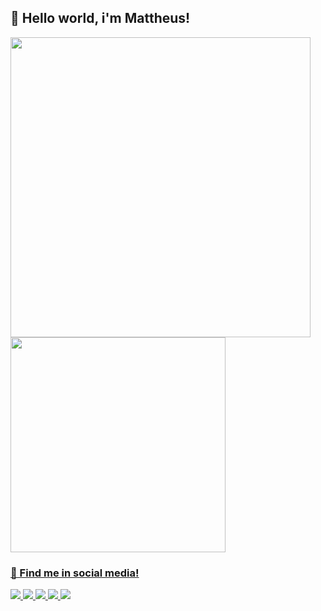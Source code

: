 ## 🌿 Hello world, i'm Mattheus!

<div id="githubstats">
  <a href="https://github.com/mattguimma">
  <img width="480px" src="https://github-readme-stats.vercel.app/api?username=mattguimma&theme=merko&show_icons=true&hide_border=true&text_bold=false">
  <img width="344px" src="https://github-readme-stats.vercel.app/api/top-langs/?username=mattguimma&theme=merko&show_icons=true&hide_border=true&text_bold=false">
</div>

### 📧 Find me in social media!
<div id="socnetwork">
  <a href="mailto:guim.ttheus@gmail.com" target="_blank"> 
    <img src="https://img.shields.io/badge/Gmail-D14836?style=for-the-badge&logo=gmail&logoColor=white" target="_blank"> 
  </a>
  
  <a href="https://www.linkedin.com/in/guimatt/" target="_blank"> 
    <img src="https://img.shields.io/badge/LinkedIn-0077B5?style=for-the-badge&logo=linkedin&logoColor=white" target="_blank"> 
  </a>
  
  <a href="https://www.instagram.com/mattguimma/" target="_blank"> 
    <img src="https://img.shields.io/badge/Instagram-E4405F?style=for-the-badge&logo=instagram&logoColor=white" target="_blank"> 
  </a>
  
  <a href="https://wa.me/5521986282992" target="_blank"> 
    <img src="https://img.shields.io/badge/WhatsApp-25D366?style=for-the-badge&logo=whatsapp&logoColor=white" target="_blank"> 
  </a>
  
  <a href="https://discordapp.com/users/132975751065501706" target="_blank"> 
    <img src="https://img.shields.io/badge/Discord-7289DA?style=for-the-badge&logo=discord&logoColor=white" target="_blank"> 
  </a>
</div>

<!--
<div id="usedlanguages">
  <img class="lang" height="65px" src="https://cdn.jsdelivr.net/gh/devicons/devicon/icons/c/c-plain.svg"/>
  <img class="lang" height="65px" src="https://cdn.jsdelivr.net/gh/devicons/devicon/icons/csharp/csharp-plain.svg"/>
  <img class="lang" height="65px" src="https://cdn.jsdelivr.net/gh/devicons/devicon/icons/html5/html5-plain-wordmark.svg"/>
  <img class="lang" height="65px" src="https://cdn.jsdelivr.net/gh/devicons/devicon/icons/css3/css3-plain-wordmark.svg"/>
  <img class="lang" height="65px" src="https://cdn.jsdelivr.net/gh/devicons/devicon/icons/mysql/mysql-original.svg" />
  <img class="lang" height="62px" src="https://cdn.jsdelivr.net/gh/devicons/devicon/icons/javascript/javascript-plain.svg" />
  <img class="lang" height="72px" src="https://cdn.jsdelivr.net/gh/devicons/devicon/icons/php/php-plain.svg"/>
</div>
-->
